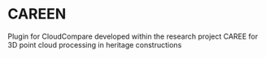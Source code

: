 # CAREEN
Plugin for CloudCompare developed within the research project CAREE for 3D point cloud processing in heritage constructions
